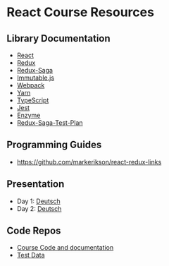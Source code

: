 # React Course Resources

## Library Documentation

* [React](https://reactjs.org/docs/)
* [Redux](https://redux.js.org/introduction)
* [Redux-Saga](https://redux-saga.js.org/)
* [Immutable.js](https://facebook.github.io/immutable-js/docs/#/)
* [Webpack](https://webpack.js.org/concepts/)
* [Yarn](https://yarnpkg.com/en/docs)
* [TypeScript](https://www.typescriptlang.org/docs/home.html)
* [Jest](https://facebook.github.io/jest/docs/en/getting-started.html)
* [Enzyme](http://airbnb.io/enzyme/)
* [Redux-Saga-Test-Plan](http://redux-saga-test-plan.jeremyfairbank.com/)

## Programming Guides

* https://github.com/markerikson/react-redux-links

## Presentation

* Day 1: [Deutsch](https://collab.ti8m.ch/docs/DOC-40432)
* Day 2: [Deutsch](https://collab.ti8m.ch/docs/DOC-40512)

## Code Repos

* [Course Code and documentation](https://github.com/sbaechler/movie-reviews)
* [Test Data](https://github.com/sbaechler/movie-mock-data)
